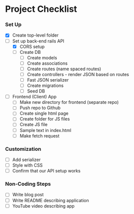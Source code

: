 # Project Checklist

### Set Up
- [x] Create top-level folder
- [ ] Set up back-end rails API
  - [x] CORS setup
  - [ ] Create DB
    - [ ] Create models
    - [ ] Create associations
    - [ ] Create routes (name spaced routes)
    - [ ] Create controllers - render JSON based on routes
    - [ ] Fast JSON serializer
    - [ ] Create migrations
    - [ ] Seed DB
- [ ] Frontend (Client) App
  - [ ] Make new directory for frontend (separate repo)
  - [ ] Push repo to Github
  - [ ] Create single html page
  - [ ] Create folder for JS files
  - [ ] Create JS file
  - [ ] Sample text in index.html
  - [ ] Make fetch request

### Customization
- [ ] Add serializer
- [ ] Style with CSS
- [ ] Confirm that our API setup works

### Non-Coding Steps
- [ ] Write blog post
- [ ] Write README describing application
- [ ] YouTube video describing app
